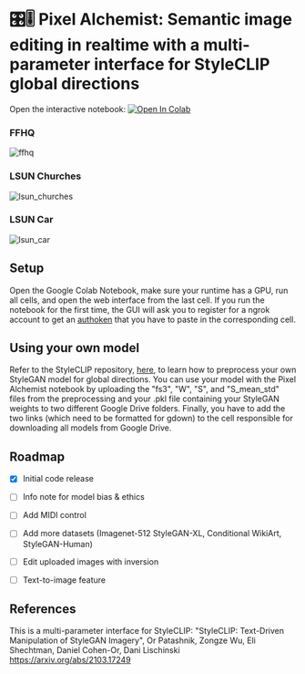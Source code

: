 # 🎛️🎚️ Pixel Alchemist: Semantic image editing in realtime with a multi-parameter interface for StyleCLIP global directions

Open the interactive notebook: [![Open In Colab](https://colab.research.google.com/assets/colab-badge.svg)](https://colab.research.google.com/github/titusss/PixelAlchemist/blob/main/PixelAlchemist.ipynb)

### FFHQ

![ffhq](https://user-images.githubusercontent.com/26855197/169719959-4ad7a367-b961-4021-85d7-0e84ca520894.gif)

### LSUN Churches

![lsun_churches](https://user-images.githubusercontent.com/26855197/169720012-c0802098-7175-4509-ae19-e4139a6a88e7.gif)

### LSUN Car

![lsun_car](https://user-images.githubusercontent.com/26855197/169719991-a0268e88-533f-4b02-b424-3c8a94441562.gif)


## Setup
Open the Google Colab Notebook, make sure your runtime has a GPU, run all cells, and open the web interface from the last cell. If you run the notebook for the first time, the GUI will ask you to register for a ngrok account to get an [authoken](https://dashboard.ngrok.com/get-started/your-authtoken) that you have to paste in the corresponding cell.

## Using your own model
Refer to the StyleCLIP repository, [here](https://github.com/orpatashnik/StyleCLIP#user-content-editing-via-global-direction), to learn how to preprocess your own StyleGAN model for global directions. You can use your model with the Pixel Alchemist notebook by uploading the "fs3", "W", "S", and "S_mean_std" files from the preprocessing and your .pkl file containing your StyleGAN weights to two different Google Drive folders. Finally, you have to add the two links (which need to be formatted for gdown) to the cell responsible for downloading all models from Google Drive.


## Roadmap
- [x] Initial code release
- [ ] Info note for model bias & ethics
- [ ] Add MIDI control
- [ ] Add more datasets (Imagenet-512 StyleGAN-XL, Conditional WikiArt, StyleGAN-Human)
- [ ] Edit uploaded images with inversion
- [ ] Text-to-image feature


## References
This is a multi-parameter interface for StyleCLIP:
"StyleCLIP: Text-Driven Manipulation of StyleGAN Imagery",
Or Patashnik, Zongze Wu, Eli Shechtman, Daniel Cohen-Or, Dani Lischinski
https://arxiv.org/abs/2103.17249
